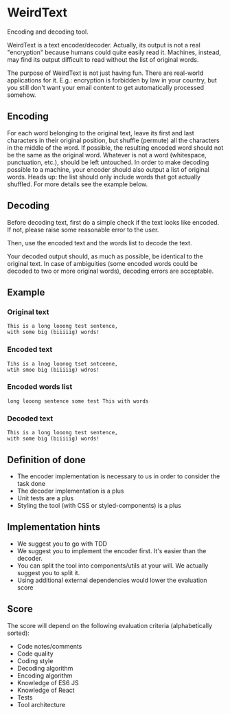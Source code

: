 # WeirdText
Encoding and decoding tool.

WeirdText is a text encoder/decoder.
Actually, its output is not a real "encryption" because humans could quite easily read it. Machines, instead, may find its output difficult to read without the list of original words.

The purpose of WeirdText is not just having fun. There are real-world applications for it.
E.g.: encryption is forbidden by law in your country, but you still don't want your email content to get automatically processed somehow.

## Encoding
For each word belonging to the original text, leave its first and last characters in their original position, but shuffle (permute) all the characters in the middle of the word.
If possible, the resulting encoded word should not be the same as the original word. Whatever is not a word (whitespace, punctuation, etc.), should be left untouched.
In order to make decoding possible to a machine, your encoder should also output a list of original words. Heads up: the list should only include words that got actually shuffled.
For more details see the example below.

## Decoding
Before decoding text, first do a simple check if the text looks like encoded.
If not, please raise some reasonable error to the user.

Then, use the encoded text and the words list to decode the text.

Your decoded output should, as much as possible, be identical to the original text.
In case of ambiguities (some encoded words could be decoded to two or more original words), decoding errors are acceptable.

## Example
### Original text
```
This is a long looong test sentence,
with some big (biiiiig) words!
```

### Encoded text
```
Tihs is a lnog loonog tset sntceene,
wtih smoe big (biiiiig) wdros!
```

### Encoded words list
```
long looong sentence some test This with words
```

### Decoded text
```
This is a long looong test sentence,
with some big (biiiiig) words!
```

## Definition of done
- The encoder implementation is necessary to us in order to consider the task done
- The decoder implementation is a plus
- Unit tests are a plus
- Styling the tool (with CSS or styled-components) is a plus

## Implementation hints
- We suggest you to go with TDD
- We suggest you to implement the encoder first. It's easier than the decoder.
- You can split the tool into components/utils at your will. We actually suggest you to split it.
- Using additional external dependencies would lower the evaluation score

## Score
The score will depend on the following evaluation criteria (alphabetically sorted):
- Code notes/comments
- Code quality
- Coding style
- Decoding algorithm
- Encoding algorithm
- Knowledge of ES6 JS
- Knowledge of React
- Tests
- Tool architecture
